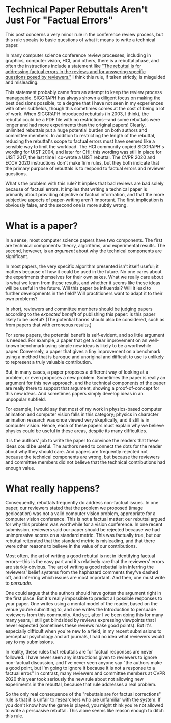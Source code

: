 Technical Paper Rebuttals Aren't Just For "Factual Errors"
====================

This post concerns a very minor rule in the conference review process, but this rule speaks to basic questions of what it means to write a technical paper.

In many computer science conference review processes, including in graphics, computer vision, HCI, and others, there is a rebuttal phase, and often the instructions include a statement like ["The rebuttal is for addressing factual errors in the reviews and for answering specific questions posed by reviewers."](https://sa2020.siggraph.org/en/submissions/technical-papers) I think this rule, if taken strictly, is misguided and misleading. 

This statement probably came from an attempt to keep the review process manageable. SIGGRAPH has always shown a diligent focus on making the best decisions possible, to a degree that I have not seen in my experiences with other subfields, though this sometimes comes at the cost of being a lot of work. When SIGGRAPH introduced rebuttals (in 2003, I think), the rebuttal could be a PDF file with no restrictions—and some rebuttals were longer and had more experiments than the original papers! Clearly, unlimited rebuttals put a huge potential burden on both authors and committee members. In addition to restricting the length of the rebuttal, reducing the rebuttal's scope to factual errors must have seemed like a sensible way to limit the workload.  The HCI community copied SIGGRAPH's wording for UIST 2004, and later for CHI; this wording was still in place for UIST 2017, the last time I co-wrote a UIST rebuttal. The CVPR 2020 and ECCV 2020 instructions don't make firm rules, but they both indicate that the primary purpose of rebuttals is to respond to factual errors and reviewer questions.

What's the problem with this rule? It implies that bad reviews are bad solely because of factual errors. It implies that writing a technical paper is primarily about providing objective or factual information, and that the more subjective aspects of paper-writing aren't important. The first implication is obviously false, and the second one is more subtly wrong.

What is a paper?
=================
In a sense, most computer science papers have two components. The first are technical components: theory, algorithms, and experimental results. The second, however, is an _argument_ about why the technical components are significant. 

In most papers, the very specific algorithm presented isn't itself useful; it matters because of how it could be used in the future. No one cares about the experiments themselves for their own sakes. What we really care about is what we learn from these results, and whether it seems like these ideas will be useful in the future. Will this paper be influential? Will it lead to further developments in the field? Will practitioners want to adapt it to their own problems?

In short, reviewers and committee members should be judging papers according to the _expected benefit_ of publishing this paper: is this paper likely to be useful? (The potential harms should also be considered, such as from papers that with erroneous results.)

For some papers, the potential benefit is self-evident, and so little argument is needed. For example, a paper that get a clear improvement on an well-known benchmark using simple new ideas is likely to be a worthwhile paper. Conversely, a paper that gives a tiny improvement on a benchmark using a method that is baroque and unoriginal and difficult to use is unlikely to represent a truly valuable contribution.

But, in many cases, a paper proposes a different way of looking at a problem, or even proposes a new problem.  Sometimes the paper is really an argument for this new approach, and the technical components of the paper are really there to support that argument, showing a proof-of-concept for this new ideas. And sometimes papers simply develop ideas in an unpopular subfield. 

For example, I would say that most of my work in physics-based computer animation and computer vision falls in this category; physics in character animation research was once viewed very skeptically, and it still is in computer vision. Hence, each of these papers must explain why we believe physics could be useful in these areas, despite its many difficulties.

It is the authors' job to write the paper to convince the readers that these ideas could be useful. The authors need to connect the dots for the reader about why they should care. And papers are frequently rejected not because the technical components are wrong, but because the reviewers and committee members did not believe that the technical contributions had enough value.

What really happens?
===================

Consequently, rebuttals frequently do address non-factual issues. In one paper, our reviewers stated that the problem we proposed (image geolocation) was not a valid computer vision problem, appropriate for a computer vision conference. This is not a factual matter; our rebuttal argued for why this problem was worthwhile for a vision conference.  In one recent submission, reviewers said our paper should be rejected because we had unimpressive scores on a standard metric. This was factually true, but our rebuttal reiterated that the standard metric is misleading, and that there were other reasons to believe in the value of our contributions.

Most often, the art of writing a good rebuttal is not in identifying factual errors—this is the easy part and it's relatively rare that the reviewers' errors are starkly obvious. The art of writing a good rebuttal is in inferring the reviewers' belief systems from the haphazard comments they've dashed off, and inferring which issues are most important. And then, one must write to _persuade_.

One could argue that the authors should have gotten the argument right in the first place. But it's really impossible to predict all possible responses to your paper. One writes using 
a mental model of the reader, based on the venue you're submitting to, and one writes the Introduction to persuade reviewers from this community. And yet, after I've been doing this for many many years, I still get blindsided by reviews expressing viewpoints that I never expected (sometimes these reviews make good points). But it's especially difficult when you're new to a field; in my recent submissions to perceptual psychology and art journals, I had no idea what reviewers would say to my submissions.

In reality, these rules that rebuttals are for factual responses are never followed. I have never seen any instructions given to reviewers to ignore non-factual discussion, and I've never seen anyone say "the authors make a good point, but I'm going to ignore it because it is not a response to a factual error." In contrast, many reviewers and committee members at CVPR 2020 this year took seriously the new rule about not allowing new experiments in the rebuttal, because that rule addresses a real problem.

So the only real consequence of the "rebuttals are for factual corrections" rule is that it is unfair to researchers who are unfamiliar with the system. If you don't know how the game is played, you might think you're not allowed to write a persuasive rebuttal. This alone seems like reason enough to ditch this rule.